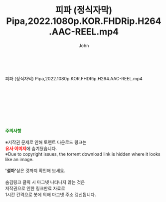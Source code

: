 ﻿---
layout: post
title:  "피파 (정식자막) Pipa,2022.1080p.KOR.FHDRip.H264.AAC-REEL.mp4"
author: John
categories: [ 영화 ]
tags: [  ]
image:  
description: "피파 (정식자막) Pipa,2022.1080p.KOR.FHDRip.H264.AAC-REEL.mp4 torrent 정보 공유"
toc: true
toc_sticky: true
---

<br>
<div class="view-img">
<a class="view_image" href="https://torrentmobile59.com/bbs/view_image.php?fn=%2Fdata%2Ffile%2Fmovie%2F3659260999_DXWGpjt7_67fd2c23550eb4425d18b06854585ef70dba6944.jpg" target="_blank"><img alt="" class="img-tag" content="https://torrentmobile59.com/data/file/movie/3659260999_DXWGpjt7_67fd2c23550eb4425d18b06854585ef70dba6944.jpg" itemprop="image" src="https://torrentmobile59.com/data/file/movie/3659260999_DXWGpjt7_67fd2c23550eb4425d18b06854585ef70dba6944.jpg"/></a><a class="view_image" href="https://torrentmobile59.com/bbs/view_image.php?fn=%2Fdata%2Ffile%2Fmovie%2F3659260999_3gnLdXk0_eabdc4447cff878e7cb64c1fba6bda49632ccd56.jpg" target="_blank"><img alt="" class="img-tag" content="https://torrentmobile59.com/data/file/movie/3659260999_3gnLdXk0_eabdc4447cff878e7cb64c1fba6bda49632ccd56.jpg" itemprop="image" src="https://torrentmobile59.com/data/file/movie/3659260999_3gnLdXk0_eabdc4447cff878e7cb64c1fba6bda49632ccd56.jpg"/></a></div><div class="view-content" itemprop="description">
<p>피파 (정식자막) Pipa,2022.1080p.KOR.FHDRip.H264.AAC-REEL.mp4<br/></p> </div>
    
<br><br><br><br><br><br><br>
<p data-ke-size="size16"><b><span style="color: green;">주의사항</span></b><br /><br />※저작권 문제로 인해 토렌트 다운로드 링크는<br /><b><span style="color: red;">유사 이미지</span></b>에 숨겨뒀습니다.<br />※Due to copyright issues, the torrent download link is hidden where it looks like an image.<br /><br /><b>'설마'</b>싶은 것까지 확인해 보세요.<br /><br />숨김링크 클릭 시 마그넷 나타나지 않는 것은<br />저작권으로 인한 링크만료 자료로<br />1시간 간격으로 봇에 의해 마그넷 주소 갱신됩니다.</p>
